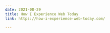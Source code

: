```yaml
---
date: 2021-08-29
title: How I Experience Web Today
link: https://how-i-experience-web-today.com/

---
```


